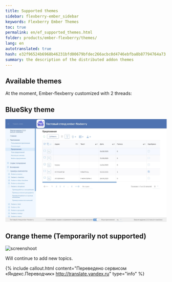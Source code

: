 ```yaml
---
title: Supported themes
sidebar: flexberry-ember_sidebar
keywords: Flexberry Ember Themes
toc: true
permalink: en/ef_supported_themes.html
folder: products/ember-flexberry/themes/
lang: en
autotranslated: true
hash: e32f96524b6968b46231bfd00679bfdec266acbc0d4746ebfba8b87794764a73
summary: the description of the distributed addon themes
---
```


## Available themes

At the moment, Ember-flexberry customized with 2 threads:

## BlueSky theme

![screenshoot](/images/pages/img_themes/screenshots/blueSky-theme.jpg)

## Orange theme (Temporarily not supported)

![screenshoot](/images/pages/img_themes/screenshots/orange-theme.jpg)

Will continue to add new topics.



{% include callout.html content="Переведено сервисом «Яндекс.Переводчик» <http://translate.yandex.ru>" type="info" %}